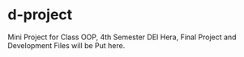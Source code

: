 # d-project

Mini Project for Class OOP, 4th Semester DEI Hera, Final Project and Development Files will be Put here. 

